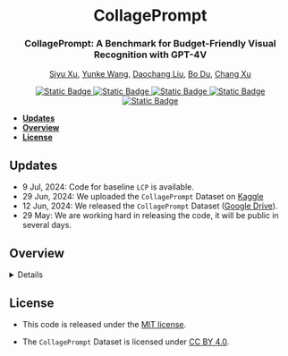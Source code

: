 <div align="center">
<h1>CollagePrompt
</h1>

<h3>CollagePrompt: A Benchmark for Budget-Friendly Visual Recognition with GPT-4V</h3>

[Siyu Xu](https://github.com/siyuhsu), [Yunke Wang](https://yunke-wang.github.io/), [Daochang Liu](https://daochang.site/), [Bo Du](https://scholar.google.com/citations?hl=en&user=Shy1gnMAAAAJ), [Chang Xu](http://changxu.xyz/)

<a href="https://collageprompt.agiyearning.com/">
        <img src="https://img.shields.io/badge/Project-Page-a" alt="Static Badge">
    </a>
<a href="https://arxiv.org/abs/2403.11468">
        <img src="https://img.shields.io/badge/arXiv-2403.11468-b31b1b
        " alt="Static Badge">
    </a>
<a href="https://opensource.org/licenses/MIT">
        <img src="https://img.shields.io/badge/License-MIT-yellow.svg
        " alt="Static Badge">
    </a>
<a href="https://creativecommons.org/licenses/by/4.0/">
        <img src="https://img.shields.io/badge/License-CC_BY_4.0-05b5da.svg
        " alt="Static Badge">
    </a>
<a href="https://www.kaggle.com/datasets/siyuxu/collageprompt/">
        <img src="https://img.shields.io/badge/Dataset-Kaggle-20beff.svg
        " alt="Static Badge">
    </a>
</div>


* [**Updates**](#updates)  
* [**Overview**](#overview)  
* [**License**](#license)  


## Updates
* 9 Jul, 2024: Code for baseline `LCP` is available.
* 29 Jun, 2024: We uploaded the `CollagePrompt` Dataset on [Kaggle](https://www.kaggle.com/datasets/siyuxu/collageprompt/)
* 12 Jun, 2024: We released the `CollagePrompt` Dataset ([Google Drive](https://drive.google.com/file/d/1UVK0GhE1aQm1Fq7JDx93oZ4xpD2ZCUT8/view?usp=drive_link)).
* 29 May: We are working hard in releasing the code, it will be public in several days.


## Overview
<details>

### Abstract

Recent advancements in generative AI have suggested that by taking visual prompts, GPT-4V can demonstrate significant proficiency in visual recognition tasks. Despite its impressive capabilities, the financial cost associated with GPT-4V's inference presents a substantial barrier to its wide use. To address this challenge, we propose a budget-friendly collage prompting task that collages multiple images into a single visual prompt and makes GPT-4V perform visual recognition on several images simultaneously, thereby reducing the average cost of visual recognition. We present a comprehensive *dataset* of various collage prompts to assess its performance in GPT-4V's visual recognition. Our evaluations reveal several key findings: **1)** Recognition accuracy varies with different positions in the collage. **2)** Grouping images of the same category together leads to better visual recognition results. **3)** Incorrect labels often come from adjacent images. These findings highlight the importance of image arrangement within collage prompt. To this end, we construct a *benchmark* called **CollagePrompt**, which offers a platform for designing collage prompts to achieve more cost-effective visual recognition with GPT-4V. A *baseline* method derived from genetic algorithms to optimize collage layouts is proposed and two *metrics* are introduced to measure the efficiency of the optimized collage prompt. Our benchmark enables researchers to better optimize collage prompts, thus making GPT-4V more cost-effective in visual recognition.


</details>

## License  
<!-- #### Code License -->

* This code is released under the [MIT license](LICENSE).
<!-- #### Dataset License -->
* The `CollagePrompt` Dataset is licensed under [CC BY 4.0](https://creativecommons.org/licenses/by/4.0/).

